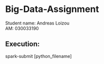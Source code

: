 # Big-Data-Assignment

Student name: Andreas Loizou
<br /> 
AM: 030033190
<br /> 
## Execution:
spark-submit [python_filename]
